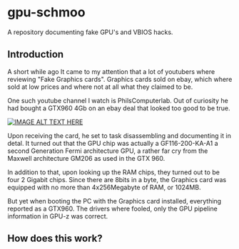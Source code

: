 # gpu-schmoo
A repository documenting fake GPU's and VBIOS hacks.

## Introduction

A short while ago It came to my attention that a lot of youtubers where reviewing "Fake Graphics cards".
Graphics cards sold on ebay, which where sold at low prices and where not at all what they claimed to be.

One such youtube channel I watch is PhilsComputerlab.
Out of curiosity he had bought a GTX960 4Gb on an ebay deal that looked too good to be true.

[![IMAGE ALT TEXT HERE](https://img.youtube.com/vi/Ved84d_6occ/0.jpg)](https://www.youtube.com/watch?v=Ved84d_6occ)

Upon receiving the card, he set to task disassembling and documenting it in detal. 
It turned out that the GPU chip was actually a GF116-200-KA-A1 a second Generation Fermi architecture GPU, a rather far cry from the Maxwell architecture GM206 as used in the GTX 960.

In addition to that, upon looking up the RAM chips, they turned out to be four 2 Gigabit chips.
Since there are 8bits in a byte, the Graphics card was equipped with no more than 4x256Megabyte of RAM, or 1024MB.

But yet when booting the PC with the Graphics card installed, everything reported as a GTX960.
The drivers where fooled, only the GPU pipeline information in GPU-z was correct.

## How does this work?


